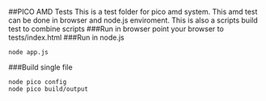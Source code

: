 ##PICO AMD Tests
This is a test folder for pico amd system. This amd test can be done in browser and node.js enviroment. This is also a scripts build test to combine scripts
###Run in browser
point your browser to tests/index.html
###Run in node.js
```
node app.js
```
###Build single file
```
node pico config
node pico build/output
```
